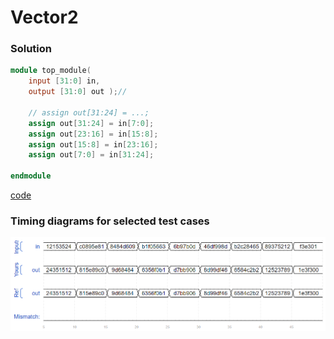 # Vector2
### Solution
```Verilog
module top_module( 
    input [31:0] in,
    output [31:0] out );//

    // assign out[31:24] = ...;
    assign out[31:24] = in[7:0];
    assign out[23:16] = in[15:8];
    assign out[15:8] = in[23:16];
    assign out[7:0] = in[31:24];

endmodule
```
[code](13.v)

### Timing diagrams for selected test cases
![result](https://github.com/Offliners/HDLBits-writeup/blob/main/Verilog%20Language/13/result.PNG)
